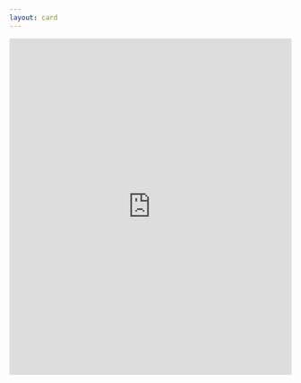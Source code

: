 ```yaml
---
layout: card
---
```

<iframe src="https://drive.google.com/embeddedfolderview?id=1MGTIataD9rRTVA7qBUZC8Im4Sq99NCri#grid" style="width:100%; height:600px; border:0;"></iframe>
<!--
<body onload="callGoogleScript();">
<script>
    var id= urlPara("id");
    if (!id){
    id="1MGTIataD9rRTVA7qBUZC8Im4Sq99NCri";
    }    
    
     // Make an AJAX call to Google Script
  function callGoogleScript() {
    var url = "https://script.google.com/macros/s/AKfycbyd3OPH7qwydqI9BGWn2oSU5uWGjwFwrg4I_nOU90alk7MwjIrQ/exec?callback=loadData&id=" ;

var request = jQuery.ajax({
      crossDomain: true,
      url: url + encodeURIComponent(id),
      method: "GET",
      dataType: "jsonp"
    });

  }
  // print the returned data
  function loadData(e) {
  var div = document.getElementById('main_content');
       div.innerHTML = e.result1;
             if (e.result2)
             console.log(e.result2);

  }
  
 //get url parameters
 function urlPara(p){
 var url_string = window.location.href;
var url = new URL(url_string);
return url.searchParams.get(p);
}

</script>
</body>
-->
